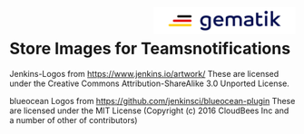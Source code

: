 <img align="right" width="250" height="47" src="Gematik_Logo_Flag_With_Background.png"/> <br/> 

# Store Images for Teamsnotifications

Jenkins-Logos from https://www.jenkins.io/artwork/
These are licensed under the Creative Commons Attribution-ShareAlike 3.0 Unported License.

blueocean Logos from https://github.com/jenkinsci/blueocean-plugin
These are licensed under the MIT License (Copyright (c) 2016 CloudBees Inc and a number of other of contributors)

